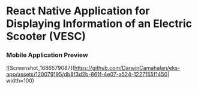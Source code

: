 # React Native Application for Displaying Information of an Electric Scooter (VESC)

### Mobile Application Preview

![Screenshot_1686579087](https://github.com/DarwinCamahalan/eks-app/assets/120079195/db8f3d2b-861f-4e07-a524-1227155f1450| width=100)
